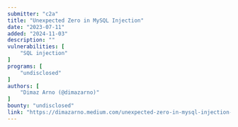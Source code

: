 ```yaml
---
submitter: "c2a"
title: "Unexpected Zero in MySQL Injection"
date: "2023-07-11"
added: "2024-11-03"
description: ""
vulnerabilities: [
    "SQL injection"
]
programs: [
    "undisclosed"
]
authors: [
    "Dimaz Arno (@dimazarno)"
]
bounty: "undisclosed"
link: "https://dimazarno.medium.com/unexpected-zero-in-mysql-injection-511f632714b0"
---
```




